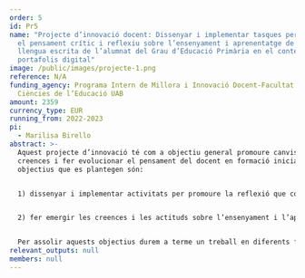 ```yaml
---
order: 5
id: Pr5
name: "Projecte d’innovació docent: Dissenyar i implementar tasques per promoure
  el pensament crític i reflexiu sobre l’ensenyament i aprenentatge de la
  llengua escrita de l’alumnat del Grau d’Educació Primària en el context del
  portafolis digital"
image: /public/images/projecte-1.png
reference: N/A
funding_agency: Programa Intern de Millora i Innovació Docent-Facultat de
  Ciències de l’Educació UAB
amount: 2359
currency_type: EUR
running_from: 2022-2023
pi:
  - Marilisa Birello
abstract: >-
  Aquest projecte d’innovació té com a objectiu general promoure canvis en les
  creences i fer evolucionar el pensament del docent en formació inicial. Els
  objectius que es plantegen són: 


  1) dissenyar i implementar activitats per promoure la reflexió que combinen conceptes teòrics, resultats de la recerca i aplicacions pràctiques; i 


  2) fer emergir les creences i les actituds sobre l’ensenyament i l’aprenentatge de la llengua escrita per desenvolupar l’esperit crític dels futurs mestres. 


  Per assolir aquests objectius durem a terme un treball en diferents fases, que quedarà recollit en un portafolis digital. La primera fase implica una presa de consciència per part de l’alumnat dels seus coneixements sobre l’ensenyament i aprenentatge de la llengua escrita i de les seves creences respecte a com s’aprèn i com s’ensenya a escriure i a llegir. La segona fase preveu que cada setmana es presenti els resultats provinents de recerques sobre un tema. Es duran a terme activitats que implicaran anàlisis de resultats de la recerca, anàlisi de propostes didàctiques, de produccions escrites dels alumnes i de la retroacció proporcionada pels docents. Cada sessió inclou un espai per a la reflexió. La tercera fase consisteix en l’avaluació de tot el procés i es farà a través d’una activitat per reflexionar sobre com les seves creences han evolucionat i un qüestionari per valorar el projecte i les activitats dutes a terme. El fet de recollir les tasques i reflexions en un portafolis digital facilitarà a alumnat i professorat el seguiment de tot el procés.
relevant_outputs: null
members: null
---
```

